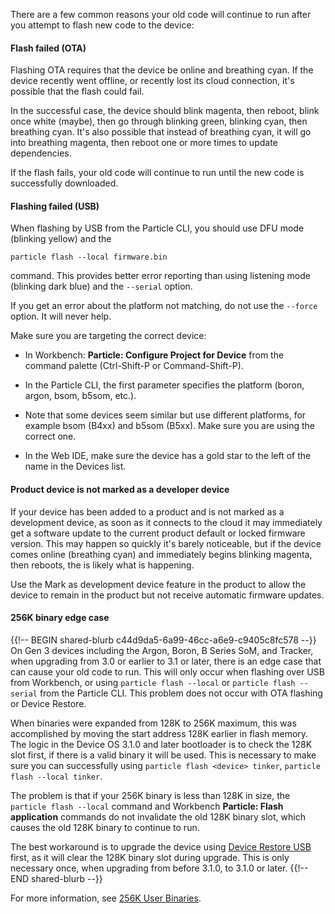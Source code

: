There are a few common reasons your old code will continue to run after you attempt to flash new code to the device:

#### Flash failed (OTA)

Flashing OTA requires that the device be online and breathing cyan. If the device recently went offline, or recently lost its cloud connection, it's possible that the flash could fail. 

In the successful case, the device should blink magenta, then reboot, blink once white (maybe), then go through blinking green, blinking cyan, then breathing cyan. It's also possible that instead of breathing cyan, it will go into breathing magenta, then reboot one or more times to update dependencies.

If the flash fails, your old code will continue to run until the new code is successfully downloaded.

#### Flashing failed (USB)

When flashing by USB from the Particle CLI, you should use DFU mode (blinking yellow) and the

```
particle flash --local firmware.bin
```

command. This provides better error reporting than using listening mode (blinking dark blue) and the `--serial` option.

If you get an error about the platform not matching, do not use the `--force` option. It will never help. 

Make sure you are targeting the correct device:

- In Workbench: **Particle: Configure Project for Device** from the command palette (Ctrl-Shift-P or Command-Shift-P).

- In the Particle CLI, the first parameter specifies the platform (boron, argon, bsom, b5som, etc.).

- Note that some devices seem similar but use different platforms, for example bsom (B4xx) and b5som (B5xx). Make sure you are using the correct one.

- In the Web IDE, make sure the device has a gold star to the left of the name in the Devices list.


#### Product device is not marked as a developer device

If your device has been added to a product and is not marked as a development device, as soon as it connects to the cloud it may immediately get a software update to the current product default or locked firmware version. This may happen so quickly it's barely noticeable, but if the device comes online (breathing cyan) and immediately begins blinking magenta, then reboots, the is likely what is happening.

Use the Mark as development device feature in the product to allow the device to remain in the product but not receive automatic firmware updates.

#### 256K binary edge case

{{!-- BEGIN shared-blurb c44d9da5-6a99-46cc-a6e9-c9405c8fc578 --}}
On Gen 3 devices including the Argon, Boron, B Series SoM, and Tracker, when upgrading from 3.0 or earlier to 3.1 or later, there is an edge case that can cause your old code to run. This will only occur when flashing over USB from Workbench, or using `particle flash --local` or `particle flash --serial` from the Particle CLI. This problem does not occur with OTA flashing or Device Restore.

When binaries were expanded from 128K to 256K maximum, this was accomplished by moving the start address 128K earlier in flash memory. The logic in the Device OS 3.1.0 and later bootloader is to check the 128K slot first, if there is a valid binary it will be used. This is necessary to make sure you can successfully using `particle flash <device> tinker`, `particle flash --local tinker`.

The problem is that if your 256K binary is less than 128K in size, the `particle flash --local` command and Workbench **Particle: Flash application** commands do not invalidate the old 128K binary slot, which causes the old 128K binary to continue to run.

The best workaround is to upgrade the device using [Device Restore USB](/tools/device-restore/device-restore-usb/) first, as it will clear the 128K binary slot during upgrade. This is only necessary once, when upgrading from before 3.1.0, to 3.1.0 or later.
{{!-- END shared-blurb --}}

For more information, see [256K User Binaries](/reference/device-os/256K-user-binaries/).
